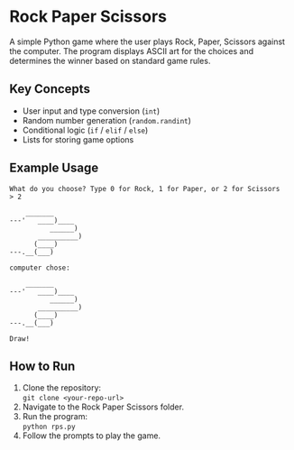 # Rock Paper Scissors

A simple Python game where the user plays Rock, Paper, Scissors against the computer. The program displays ASCII art for the choices and determines the winner based on standard game rules.

## Key Concepts
- User input and type conversion (`int`)
- Random number generation (`random.randint`)
- Conditional logic (`if` / `elif` / `else`)
- Lists for storing game options

## Example Usage
```text
What do you choose? Type 0 for Rock, 1 for Paper, or 2 for Scissors
> 2

    _______
---'   ____)____
          ______)
       __________)
      (____)
---.__(___)

computer chose:

    _______
---'   ____)____
          ______)
       __________)
      (____)
---.__(___)

Draw!
```
## How to Run
1. Clone the repository:  
   `git clone <your-repo-url>`
2. Navigate to the Rock Paper Scissors folder.
3. Run the program:  
   `python rps.py`
4. Follow the prompts to play the game.
